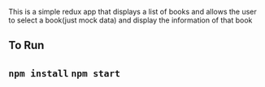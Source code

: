 This is a simple redux app that displays a list of books and allows the user to select a book(just mock data) and display the information of that book 

<h2>To Run<h2>
<code>npm install</code>
<code>npm start</code>
